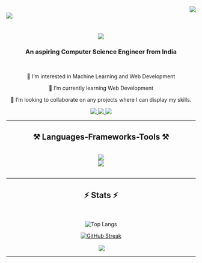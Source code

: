 <!--
- 👋 Hi, I’m @Madhurima03
- 📫 How to reach me: email id- madhurimach03@gmail.com
-->

<!--

Here are some ideas to get you started:

- 🔭 I’m currently working on ...
- 🌱 I’m currently learning ...
- 👯 I’m looking to collaborate on ...
- 🤔 I’m looking for help with ...
- 💬 Ask me about ...
- 📫 How to reach me: ...
- 😄 Pronouns: ...
- ⚡ Fun fact: ...
-->
<img align="right" src="https://visitor-badge.laobi.icu/badge?page_id=ank-d.ank-d" />
<br/>
<img src="https://github.com/Anmol-Baranwal/Cool-GIFs-For-GitHub/assets/74038190/d48893bd-0757-481c-8d7e-ba3e163feae7" />
<h1 align="center">
    <img src="https://readme-typing-svg.herokuapp.com/?font=Righteous&size=35&center=true&vCenter=true&width=500&height=70&duration=4000&lines=Hi+There!+👋;+I'm+Madhurima+Chakraborty!;" />
</h1>

<h3 align="center">An aspiring Computer Science Engineer from India </h3>

<br/>

<div align="center">
 
 👀 I’m interested in Machine Learning and Web Development
  
 🌱 I’m currently learning Web Development
  
 💞️ I’m looking to collaborate on any projects where I can display my skills.

 </div>
 
<div align="center"> 
  <a href="mailto:madhurimachakraborty60@gmail.com">
    <img src="https://img.shields.io/badge/Gmail-333333?style=for-the-badge&logo=gmail&logoColor=red" />
  </a>
  <a href="https://www.linkedin.com/in/madhurima-chakraborty-55396b290/" target="_blank">
    <img src="https://img.shields.io/badge/LinkedIn-0077B5?style=for-the-badge&logo=linkedin&logoColor=white" target="_blank" />
  </a>
  <a href="https://github.com/Madhurima03" target="_blank">
     <img src="https://img.shields.io/badge/GitHub-100000?style=for-the-badge&logo=github&logoColor=white" target="_blank" /> <!-- sqlite, safari, google-chrome are other good icon options -->
  </a>
</div>

 <hr/>
 
<h2 align="center">⚒️ Languages-Frameworks-Tools ⚒️</h2>
<br/>
<div align="center">
    <img src="https://skillicons.dev/icons?i=react,bootstrap,html,css,vscode,github,git,firebase" />
    <br/>
    <img src="https://skillicons.dev/icons?i=c,cpp,python,javascript,mongodb,mysql" /><br>
</div>

<br/>
<hr/>



<h2 align="center">⚡ Stats ⚡</h2>
<br>
<div align=center>

![Top Langs](https://github-readme-stats.vercel.app/api/top-langs/?username=madhurima03&layout=compact&theme=dark)

[![GitHub Streak](http://github-readme-streak-stats.herokuapp.com?user=madhurima03&theme=dark)](https://git.io/streak-stats)

<p>&nbsp;<img align="center" src="https://github-readme-stats.vercel.app/api?username=madhurima03&show_icons=true&locale=en&theme=dark" /></p>

</div>


<!--<hr/> -->

<!--<div align="center">  -->
<!--   <h2>🐍 My Contributions 🐍</h2> -->
<!--   <br> -->
<!--     <img alt="snake eating my contributions" src="https://raw.githubusercontent.com/ank-d/ank-d/output/github-contribution-grid-snake.svg" /> -->
    
  <!--<br/><br/><br/>  -->
<!--</div> -->
<!-- <br/><br/> -->

<hr/>

<br/>

<div align="center">
<!-- <a href='https://ko-fi.com/V7V4RAK9C' target='_blank'><img height='64' style='border:0px;height:64px;' src='https://storage.ko-fi.com/cdn/kofi1.png?v=3' border='0' alt='Buy Me a Coffee at ko-fi.com' /></a> -->
</div>

<br/>


<!---
Madhurima03/Madhurima03 is a ✨ special ✨ repository because its `README.md` (this file) appears on your GitHub profile.
You can click the Preview link to take a look at your changes.
--->
